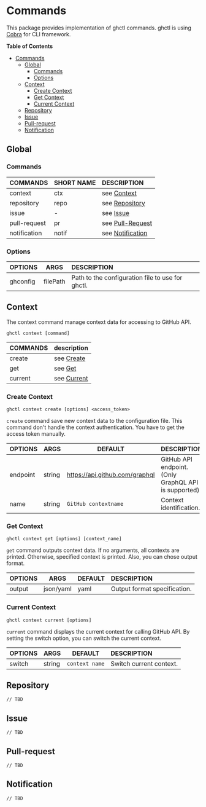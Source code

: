# Commands

This package provides implementation of ghctl commands. ghctl is using
[Cobra][0] for CLI framework.

<!-- markdown-toc start - Don't edit this section. Run M-x markdown-toc-refresh-toc -->
**Table of Contents**

- [Commands](#commands)
    - [Global](#global)
        - [Commands](#commands-1)
        - [Options](#options)
    - [Context](#context)
        - [Create Context](#create-context)
        - [Get Context](#get-context)
        - [Current Context](#current-context)
    - [Repository](#repository)
    - [Issue](#issue)
    - [Pull-request](#pull-request)
    - [Notification](#notification)

<!-- markdown-toc end -->

## Global

### Commands

| COMMANDS         | SHORT NAME   | DESCRIPTION                           |
| :--------------- | ------------ | :------------------------------------ |
| context          | ctx          | see [Context](#context)               |
| repository       | repo         | see [Repository](#repository)         |
| issue            | -            | see [Issue](#issue)                   |
| pull-request     | pr           | see [Pull-Request](#pull-request)     |
| notification     | notif        | see [Notification](#notification)     |

### Options

| OPTIONS    | ARGS                | DESCRIPTION                                        |
| :--------- | ------------------- | :------------------------------------------------- |
| ghconfig   | filePath <string>   | Path to the configuration file to use for ghctl.   |

## Context

The context command manage context data for accessing to GitHub API. 

```
ghctl context [command]
```

| COMMANDS | description                     |
| :------- | :-----------                    |
| create   | see [Create](#create-context)   |
| get      | see [Get](#get-context)         |
| current  | see [Current](#current-context) |

### Create Context

```
ghctl context create [options] <access_token>
```

`create` command save new context data to the configuration file. This command
don't handle the context authentication. You have to get the access token manually.

| OPTIONS    | ARGS   | DEFAULT                        | DESCRIPTION                                                        |
| :--------- | ------ | ------------------------------ | :----------------------------------------------------------------- |
| endpoint   | string | https://api.github.com/graphql | GitHub API endpoint. (Only GraphQL API is supported)               |
| name       | string | `GitHub contextname`           | Context identification.                                            |

### Get Context

```
ghctl context get [options] [context_name]
```

`get` command outputs context data. If no arguments, all contexts are printed.
Otherwise, specified context is printed. Also, you can chose output format.

| OPTIONS    | ARGS      | DEFAULT                        | DESCRIPTION                                                        |
| :--------- | ------    | ------------------------------ | :----------------------------------------------------------------- |
| output     | json/yaml | yaml                           | Output format specification.                                       |

### Current Context

```
ghctl context current [options]
```

`current` command displays the current context for calling GitHub API.
By setting the switch option, you can switch the current context.

| OPTIONS    | ARGS   | DEFAULT                        | DESCRIPTION                                                        |
| :--------- | ------ | ------------------------------ | :----------------------------------------------------------------- |
| switch     | string | `context name`                 | Switch current context.                                            |

## Repository

```
// TBD
```

## Issue

```
// TBD
```

## Pull-request

```
// TBD
```

## Notification

```
// TBD
```

[0]: https://github.com/spf13/cobra
